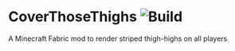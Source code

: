 # CoverThoseThighs ![Build](https://github.com/DeflatedPickle/CoverThoseThighs/actions/workflows/gradle-build.yml/badge.svg)
A Minecraft Fabric mod to render striped thigh-highs on all players
